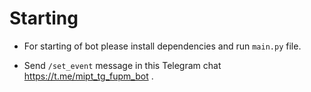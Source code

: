 # Starting

* For starting of bot please install dependencies and run ```main.py``` file.

* Send ```/set_event``` message in this Telegram chat https://t.me/mipt_tg_fupm_bot .
